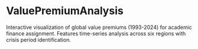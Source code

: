 # ValuePremiumAnalysis
Interactive visualization of global value premiums (1993-2024) for academic finance assignment. Features time-series analysis across six regions with crisis period identification.
